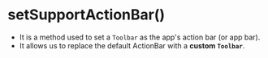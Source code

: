 # setSupportActionBar()
- It is a method used to set a `Toolbar` as the app's action bar (or app bar).
- It allows us to replace the default ActionBar with a **custom `Toolbar`**.
